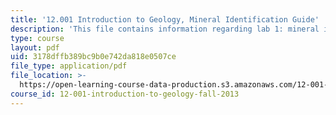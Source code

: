 ```yaml
---
title: '12.001 Introduction to Geology, Mineral Identification Guide'
description: 'This file contains information regarding lab 1: mineral identification.'
type: course
layout: pdf
uid: 3178dffb389bc9b0e742da818e0507ce
file_type: application/pdf
file_location: >-
  https://open-learning-course-data-production.s3.amazonaws.com/12-001-introduction-to-geology-fall-2013/3178dffb389bc9b0e742da818e0507ce_MIT12_001F13_Lab1_Instrctn.pdf
course_id: 12-001-introduction-to-geology-fall-2013
---
```

